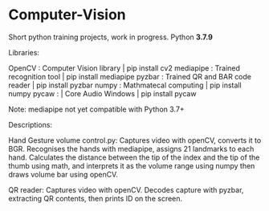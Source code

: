 # Computer-Vision
Short python training projects, work in progress.
Python **3.7.9**

Libraries:

OpenCV : Computer Vision library | pip install cv2
mediapipe : Trained recognition tool | pip install mediapipe
pyzbar : Trained QR and BAR code reader | pip install pyzbar
numpy : Mathmatecal computing | pip install numpy
pycaw : | Core Audio Windows | pip install pycaw

Note: mediapipe not yet compatible with Python 3.7+


Descriptions:

Hand Gesture volume control.py:
Captures video with openCV, converts it to BGR. Recognises the hands with mediapipe, assigns 21 landmarks to each hand. Calculates the distance between the tip of the index and the tip of the thumb using math, and interprets it as the volume range using numpy then draws volume bar using openCV.

QR reader:
Captures video with openCV. Decodes capture with pyzbar, extracting QR contents, then prints ID on the screen.
